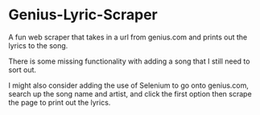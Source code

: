 # Genius-Lyric-Scraper

A fun web scraper that takes in a url from genius.com and prints out the lyrics to the song.

There is some missing functionality with adding a song that I still need to sort out.

I might also consider adding the use of Selenium to go onto genius.com, search up the song name and artist, and click the first option then scrape the page to print out the lyrics.
